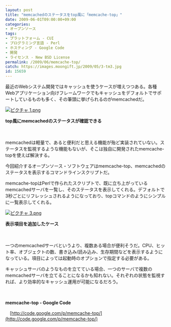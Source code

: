 ```yaml
---
layout: post
title: "memcachedのステータスをtop風に「memcache-top」"
date: 2009-06-01T09:00:00+09:00
categories:
- オープンソース
tags: 
- プラットフォーム - CUI
- プログラミング言語 - Perl
- ホスティング - Google Code
- 開発
- ライセンス - New BSD License
permalink: /2009/06/memcache-top/
catch: https://images.moongift.jp/2009/05/3-tm3.jpg
id: 15659
---
```

最近のWebシステム開発ではキャッシュを使うケースが増えつつある。各種Webアプリケーション向けフレームワークでもキャッシュをデフォルトでサポートしているものも多く、その筆頭に挙げられるのがmemcachedだ。

  

[![ピクチャ 1.png](https://images.moongift.jp/2009/05/1-tm3.jpg)](https://images.moongift.jp/2009/05/110.png)  
  
**top風にmemcachedのステータスが確認できる**

  

　

  

memcachedは軽量で、あると便利だと思える機能が殆ど実装されていない。ステータスを監視するような機能もないが、そこは独自に開発されたmemcache-topを使えば解決する。

  

今回紹介するオープンソース・ソフトウェアはmemcache-top、memcachedのステータスを表示するコマンドラインスクリプトだ。

  
<!--more-->

memcache-topはPerlで作られたスクリプトで、既に立ち上がっているmemcachedサーバを一覧し、そのステータスを表示してくれる。デフォルトで3秒ごとにリフレッシュされるようになっており、topコマンドのようにシンプルに一覧表示してくれる。

  

[![ピクチャ 3.png](https://images.moongift.jp/2009/05/3-tm3.jpg)](https://images.moongift.jp/2009/05/312.png)  
  
**表示項目を追加したケース**

  

　

  

一つのmemcachedサーバというより、複数ある場合が便利そうだ。CPU、ヒット率、オブジェクトの数、書き込み/読み込み、生存期間などを表示するようになっている。項目によっては起動時のオプションで指定する必要がある。

  

キャッシュサーバのようなものを立てている場合、一つのサーバで複数のmemcachedサーバを立てることになるかも知れない。それぞれの状態を監視すれば、より効率的なキャッシュ運用が可能になるだろう。

  

　

  

**memcache-top - Google Code**  
  
　[http://code.google.com/p/memcache-top/](http://code.google.com/p/memcache-top/)

  
